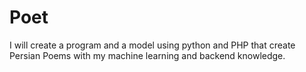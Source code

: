 # Poet
I will create a program and a model using python and PHP that create Persian Poems with my machine learning and backend knowledge.
